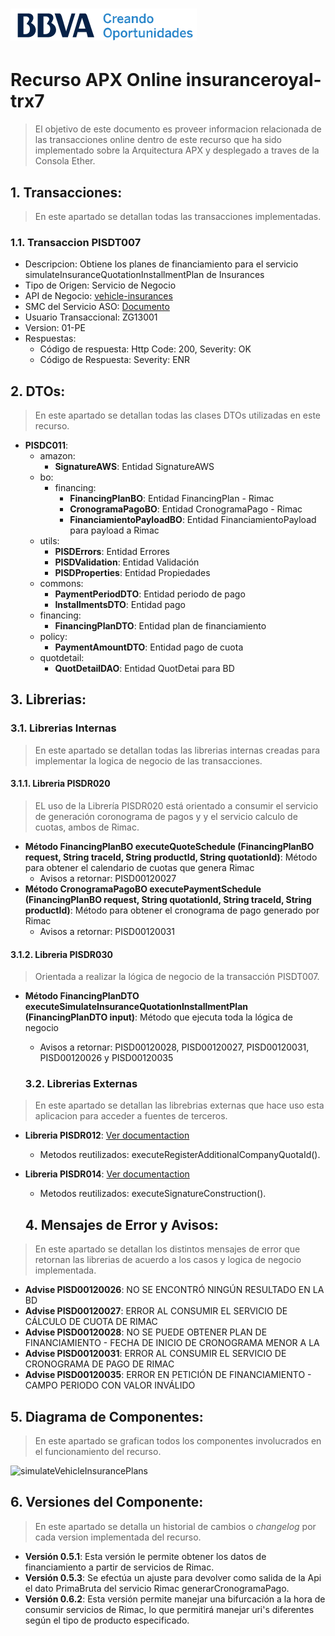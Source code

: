 # ![Logo-template](images/logo-template.png)
# Recurso APX Online insuranceroyal-trx7

> El objetivo de este documento es proveer informacion relacionada de las transacciones online dentro de este recurso que ha sido implementado sobre la Arquitectura APX y desplegado a traves de la Consola Ether.

## 1. Transacciones:
> En este apartado se detallan todas las transacciones implementadas.

### 1.1. Transaccion PISDT007
  - Descripcion: Obtiene los planes de financiamiento para el servicio simulateInsuranceQuotationInstallmentPlan de Insurances
  - Tipo de Origen: Servicio de Negocio
  - API de Negocio: [vehicle-insurances](https://catalogs.platform.bbva.com/apicatalog/business/apis/apis-insurances-insurances/versions/global-1.23.0/resources/insurancesapiquotationsquotationidinstallmentsplanssimulatev1/)
  - SMC del Servicio ASO: [Documento](https://docs.google.com/spreadsheets/d/1-HfiN65vmcMU6GOtIbQv45XQH-hVpTYx4dg-bZBHOu0/edit#gid=1587295576)
  - Usuario Transaccional: ZG13001
  - Version: 01-PE
  - Respuestas:
    - Código de respuesta: Http Code: 200, Severity: OK
    - Código de Respuesta: Severity: ENR

## 2. DTOs:

> En este apartado se detallan todas las clases DTOs utilizadas en este recurso.

- **PISDC011**:
  - amazon:
    - **SignatureAWS**: Entidad SignatureAWS
  - bo:
    - financing:
      - **FinancingPlanBO**: Entidad FinancingPlan - Rimac
      - **CronogramaPagoBO**: Entidad CronogramaPago - Rimac
      - **FinanciamientoPayloadBO**: Entidad FinanciamientoPayload para payload a Rimac
  - utils:
    - **PISDErrors**: Entidad Errores
    - **PISDValidation**: Entidad Validación
    - **PISDProperties**: Entidad Propiedades
  - commons:
    - **PaymentPeriodDTO**: Entidad periodo de pago
    - **InstallmentsDTO**: Entidad pago
  - financing:
    - **FinancingPlanDTO**: Entidad plan de financiamiento
  - policy:
    - **PaymentAmountDTO**: Entidad pago de cuota
  - quotdetail:
    - **QuotDetailDAO**: Entidad QuotDetai para BD

## 3. Librerias:

### 3.1. Librerias Internas
> En este apartado se detallan todas las librerias internas creadas para implementar la logica de negocio de las transacciones.

#### 3.1.1. Libreria PISDR020
> EL uso de la Librería PISDR020 está orientado a consumir el servicio de generación coronograma de pagos y
>  y el servicio calculo de cuotas, ambos de Rimac.

- **Método FinancingPlanBO executeQuoteSchedule (FinancingPlanBO request, String traceId, String productId, String quotationId)**: Método para obtener el calendario de cuotas que genera Rimac
  - Avisos a retornar: PISD00120027
- **Método CronogramaPagoBO executePaymentSchedule (FinancingPlanBO request, String quotationId, String traceId, String productId)**: Método para obtener el cronograma de pago generado por Rimac
  - Avisos a retornar: PISD00120031

#### 3.1.2. Libreria PISDR030
> Orientada a realizar la lógica de negocio de la transacción PISDT007.

- **Método FinancingPlanDTO executeSimulateInsuranceQuotationInstallmentPlan (FinancingPlanDTO input)**: Método que ejecuta toda la lógica de negocio
  - Avisos a retornar: PISD00120028, PISD00120027, PISD00120031, PISD00120026 y PISD00120035

  ### 3.2. Librerias Externas
> En este apartado se detallan las librebrias externas que hace uso esta aplicacion para acceder a fuentes de terceros.

- **Libreria PISDR012**: [Ver documentaction](https://globaldevtools.bbva.com/bitbucket/projects/PE_PISD_APP-ID-26197_DSG/repos/insuranceroyal-lib12/browse/doc?at=refs%2Fheads%2Frelease%2F0.23)

  - Metodos reutilizados: executeRegisterAdditionalCompanyQuotaId().
- **Libreria PISDR014**: [Ver documentaction](https://globaldevtools.bbva.com/bitbucket/projects/PE_PISD_APP-ID-26197_DSG/repos/insuranceroyal-lib14/browse/doc/PISD-insuranceroyal-lib14.md?at=refs%2Fheads%2Frelease%2F0.10)
  -  Metodos reutilizados: executeSignatureConstruction().

  ## 4. Mensajes de Error y Avisos:
> En este apartado se detallan los distintos mensajes de error que retornan las librerias de acuerdo a los casos y logica de negocio implementada.

- **Advise PISD00120026**: NO SE ENCONTRÓ NINGÚN RESULTADO EN LA BD 
- **Advise PISD00120027**: ERROR AL CONSUMIR EL SERVICIO DE CÁLCULO DE CUOTA DE RIMAC
- **Advise PISD00120028**: NO SE PUEDE OBTENER PLAN DE FINANCIAMIENTO - FECHA DE INICIO DE CRONOGRAMA MENOR A LA 
- **Advise PISD00120031**: ERROR AL CONSUMIR EL SERVICIO DE CRONOGRAMA DE PAGO DE RIMAC
- **Advise PISD00120035**: ERROR EN PETICIÓN DE FINANCIAMIENTO - CAMPO PERIODO CON VALOR INVÁLIDO

## 5. Diagrama de Componentes:
> En este apartado se grafican todos los componentes involucrados en el funcionamiento del recurso.

![simulateVehicleInsurancePlans](images/diseño-componentes-apx-obtener-financiamiento.png)

## 6. Versiones del Componente:
> En este apartado se detalla un historial de cambios o *changelog* por cada version implementada del recurso.

- **Versión 0.5.1**: Esta versión le permite obtener los datos de financiamiento a partir de servicios de Rimac.
- **Versión 0.5.3**: Se efectúa un ajuste para devolver como salida de la Api el dato PrimaBruta del servicio Rimac generarCronogramaPago.
- **Versión 0.6.2**: Esta versión permite manejar una bifurcación a la hora de consumir servicios de Rimac, lo que permitirá manejar uri's diferentes según el tipo de producto especificado.